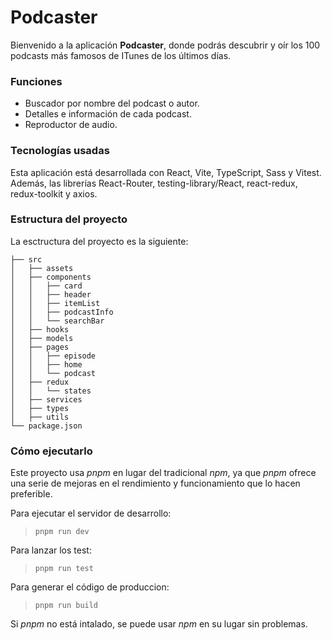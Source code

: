 # Podcaster
Bienvenido a la aplicación **Podcaster**, donde podrás descubrir y oír los 100 podcasts más famosos de ITunes de los últimos días.

### Funciones
- Buscador por nombre del podcast o autor.
- Detalles e información de cada podcast.
- Reproductor de audio.

### Tecnologías usadas
Esta aplicación está desarrollada con React, Vite, TypeScript, Sass y Vitest. Además, las librerías React-Router, testing-library/React, react-redux, redux-toolkit y axios.

### Estructura del proyecto
La esctructura del proyecto es la siguiente:

```
├── src
│   ├── assets
│   ├── components
│   │   ├── card
│   │   ├── header
│   │   ├── itemList
│   │   ├── podcastInfo
│   │   └── searchBar
│   ├── hooks
│   ├── models
│   ├── pages
│   │   ├── episode
│   │   ├── home
│   │   └── podcast
│   ├── redux
│   │   └── states
│   ├── services
│   ├── types  
│   ├── utils
└── package.json
```

### Cómo ejecutarlo
Este proyecto usa _pnpm_ en lugar del tradicional _npm_, ya que _pnpm_ ofrece una serie de mejoras en el rendimiento y funcionamiento que lo hacen preferible.

Para ejecutar el servidor de desarrollo:
> `pnpm run dev`

Para lanzar los test:
> `pnpm run test`

Para generar el código de produccion:
> `pnpm run build`

Si _pnpm_ no está intalado, se puede usar _npm_ en su lugar sin problemas.

